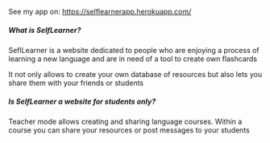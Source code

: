 See my app on: https://selflearnerapp.herokuapp.com/

<h5>What is SelfLearner?</h5>
    <p>SeflLearner is a website dedicated to people who are enjoying a process of learning
        a new language and are in need of a tool to create own flashcards</p>
    <p>It not only allows to create your own database of resources but also lets you share them
    with your friends or students</p>

<h5>Is SelfLearner a website for students only?</h5>

<p>Teacher mode allows creating and sharing language courses. Within a course you can share your
    resources or post messages to your students </p>
